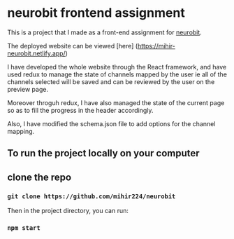 # neurobit frontend assignment

This is a project that I made as a front-end assignment for [neurobit](https://www.neurobit.com). 

The deployed website can be viewed [here] (https://mihir-neurobit.netlify.app/)

I have developed the whole website through the React framework, and have used redux to manage the state of channels mapped by the user ie all of the channels selected will be saved and can be reviewed by the user on the preview page. 
 
Moreover throguh redux, I have also managed the state of the current page so as to fill the progress in the header accordingly. 

Also, I have modified the schema.json file to add options for the channel mapping. 

## To run the project locally on your computer

## clone the repo 

### `git clone https://github.com/mihir224/neurobit`

Then in the project directory, you can run:

### `npm start`

